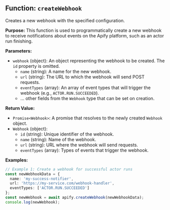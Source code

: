 ## Function: `createWebhook`

Creates a new webhook with the specified configuration.

**Purpose:**
This function is used to programmatically create a new webhook to receive notifications about events on the Apify platform, such as an actor run finishing.

**Parameters:**
- `webhook` (object): An object representing the webhook to be created. The `id` property is omitted.
  - `name` (string): A name for the new webhook.
  - `url` (string): The URL to which the webhook will send POST requests.
  - `eventTypes` (array<string>): An array of event types that will trigger the webhook (e.g., `ACTOR.RUN.SUCCEEDED`).
  - ... other fields from the `Webhook` type that can be set on creation.

**Return Value:**
- `Promise<Webhook>`: A promise that resolves to the newly created `Webhook` object.
- `Webhook` (object):
  - `id` (string): Unique identifier of the webhook.
  - `name` (string): Name of the webhook.
  - `url` (string): URL where the webhook will send requests.
  - `eventTypes` (array<string>): Types of events that trigger the webhook.

**Examples:**

```typescript
// Example 1: Create a webhook for successful actor runs
const newWebhookData = {
  name: 'my-success-notifier',
  url: 'https://my-service.com/webhook-handler',
  eventTypes: ['ACTOR.RUN.SUCCEEDED']
};
const newWebhook = await apify.createWebhook(newWebhookData);
console.log(newWebhook);
```